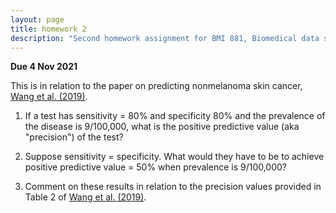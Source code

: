 ```yaml
---
layout: page
title: homework 2
description: "Second homework assignment for BMI 881, Biomedical data science scholarly literature, on calculating positive predictive value"
---
```


**Due 4 Nov 2021**

This is in relation to the paper on predicting nonmelanoma skin
cancer, [Wang et al.
(2019)](https://doi.org/10.1001/jamadermatol.2019.2335).

1. If a test has sensitivity = 80% and specificity 80% and the
   prevalence of the disease is 9/100,000, what is the positive
   predictive value (aka "precision") of the test?

2. Suppose sensitivity = specificity. What would they have to be to
   achieve positive predictive value = 50% when prevalence is
   9/100,000?

3. Comment on these results in relation to the precision values
   provided in Table 2 of [Wang et al.
   (2019)](https://doi.org/10.1001/jamadermatol.2019.2335).
